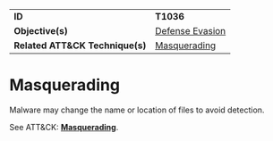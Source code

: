 |||
|---------|------------------------|
|**ID**|**T1036**|
|**Objective(s)**| [Defense Evasion](https://github.com/MBCProject/mbc-markdown/tree/master/defense-evasion)|
|**Related ATT&CK Technique(s)**|[Masquerading](https://attack.mitre.org/techniques/T1036)|


Masquerading
============
Malware may change the name or location of files to avoid detection. 

See ATT&CK: [**Masquerading**](https://attack.mitre.org/techniques/T1036).